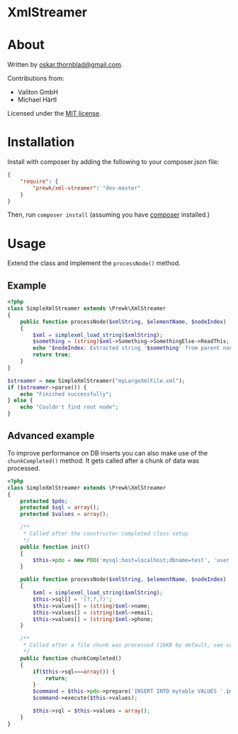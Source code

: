 XmlStreamer
==========

# About

Written by oskar.thornblad@gmail.com.

Contributions from:

 * Valiton GmbH
 * Michael Härtl

Licensed under the [MIT license](http://opensource.org/licenses/MIT).

# Installation
Install with composer by adding the following to your composer.json file:

```json
{
    "require": {
        "prewk/xml-streamer": "dev-master"
    }
}
````

Then, run `composer install` (assuming you have [composer](https://getcomposer.org/) installed.)

# Usage

Extend the class and implement the `processNode()` method.

## Example


```php
<?php
class SimpleXmlStreamer extends \Prewk\XmlStreamer
{
    public function processNode($xmlString, $elementName, $nodeIndex)
    {
        $xml = simplexml_load_string($xmlString);
        $something = (string)$xml->Something->SomethingElse->ReadThis;
        echo "$nodeIndex: Extracted string '$something' from parent node '$elementName'\n";     
        return true;
    }
}

$streamer = new SimpleXmlStreamer("myLargeXmlFile.xml");
if ($streamer->parse()) {
    echo "Finished successfully";
} else {
    echo "Couldn't find root node";
}
```

## Advanced example

To improve performance on DB inserts you can also make use of the `chunkCompleted()` method.
It gets called after a chunk of data was processed.

```php
<?php
class SimpleXmlStreamer extends \Prewk\XmlStreamer
{
    protected $pdo;
    protected $sql = array();
    protected $values = array();

    /**
     * Called after the constructor completed class setup
     */
    public function init()
    {
        $this->pdo = new PDO('mysql:host=localhost;dbname=test', 'user','pass');
    }

    public function processNode($xmlString, $elementName, $nodeIndex)
    {
        $xml = simplexml_load_string($xmlString);
        $this->sql[] = '(?,?,?)';
        $this->values[] = (string)$xml->name;
        $this->values[] = (string)$xml->email;
        $this->values[] = (string)$xml->phone;
    }

    /**
     * Called after a file chunk was processed (16KB by default, see constructor)
     */
    public function chunkCompleted()
    {
        if($this->sql===array()) {
            return;
        }
        $command = $this->pdo->prepare('INSERT INTO mytable VALUES '.implode(',',$this->sql));
        $command->execute($this->values);

        $this->sql = $this->values = array();
    }
}
```

